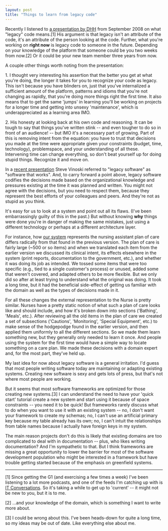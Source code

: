```yaml
---
layout: post
title: "Things to learn from legacy code"
---
```




<p>Recently I listened to <a
href="http://itc.conversationsnetwork.org/shows/detail3987.html">a
presentation by DHH</a> from September 2008 on what "legacy"
code means.[1] His argument is that legacy isn't an attribute of the
code, it's an attribute of the person looking at the
code. Further, what you're working on <strong>right now</strong>
is legacy code to someone in the future. Depending on your
knowledge of the platform that someone could be you two weeks
from now.[2] Or it could be your new team member three years from
now.</p>

<p>A couple other things worth noting from the presentation:</p>

<p>1. I thought very interesting his assertion that the better
  you get at what you're doing, the longer it takes for you to
  recognize your code as legacy. This isn't because you have
  blinders on, just that you've internalized a sufficient amount
  of the platform, patterns and idioms that you're not changing
  as rapidly, that you're doing more things right the first
  time. It also means that to get the same 'jumps' in learning
  you'll be working on projects for a longer time and getting
  into unsexy 'maintenance', which is underappreciated as a
  learning area IMO.</p>

<p>2. His honesty at looking back at his own code and
  reasoning. It can be tough to say that things you've written
  stink -- and even tougher to do so in front of an audience! --
  but IMO it's a necessary part of growing. Part of this is
  removing intent from the equation: you have to trust that
  decisions you made at the time were appropriate given your
  constraints (budget, time, technology), problemspace, and your
  understanding of all these. Intervening time can change
  everything, so don't beat yourself up for doing stupid
  things. Recognize it and move on.</p>

<p>In a <a href="http://www.infoq.com/presentations/vinoski-rest-serendipity">recent
presentation</a> Steve Vinoski referred to "legacy software" as
"software that works". And, to carry forward a point above,
legacy software codifies the decisions made based on the
organizational knowledge and pressures existing at the time it
was planned and written. You might not agree with the decisions,
but you need to respect them, because they represent the best
efforts of your colleagues and peers. And they're not as stupid
as you think.</p>

<p>It's easy for us to look at a system and point out all its
flaws. (I've been embarrassingly guilty of this in the past.) But
without knowing <strong>why</strong> things were done you're in
danger of making the same mistakes, just using a different
technology or perhaps at a different architecture layer.</p>

<p>For instance, how <a href="http://healthcare.vocollect.com/">our 
system</a> represents the nursing assistant plan of care differs
radically from that found in the previous version. The plan of
care is fairly large (~500 or so items) and when we translated
each item from the earlier version we discussed its clinical
intent, its effects elsewhere in the system (print reports,
documentation to the government, etc.), and whether it was doing
its job as intended. We tossed some items that were too specific
(e.g., tied to a single customer's process) or unused, added some
that weren't covered, and adapted others to be more flexible. But
we only did so after at least trying to understand what the
original was doing. It took a long time, but it had the
beneficial side-effect of getting us familiar with the domain as
well as the types of decisions made in it.</p>

<p>For all these changes the external representation to the Nurse is
pretty similar. Nurses have a pretty static notion of what such a
plan of care looks like and should include, and how it's broken
down into sections ('Bathing', 'Meals', etc.). After reviewing
all the old items in the plan of care we created a set of
subsections ('Cautions', 'Monitoring', 'Special Equipment', etc.)
to make sense of the hodgepodge found in the earlier version, and
then applied them uniformly to all the different sections. So we
made them learn something new, but they generally only needed to
learn it once. And people using the system for the first time
would have a simple way to locate something on a care plan. We
made these decisions with a domain expert and, for the most part,
they've held up.</p>

<p>My last idea for now about legacy software is a general
irritation. I'd guess that most people writing software today are
maintaining or adapting existing systems. Creating new software
is sexy and gets lots of press, but that's not where most people
are working.</p>

<p>But it seems that most software frameworks are optimized for
those creating new systems.[3] I can understand the need to have
your 'quick start' tutorial create a new system and start using
it because of space constraints -- you need it to be quick! But
frameworks rarely discuss what to do when you want to use it with
an existing system -- no, I don't want your framework to create
my schemas; no, I can't use an artificial primary key because my
table already has its own; no, I can't intuit the relationships
from table names because I actually have foreign keys in my
system.</p>

<p>The main reason projects don't do this is likely that existing
domains are too complicated to deal with in documentation --
plus, who likes writing documentation? And I'm sympathetic to
that. But I think frameworks are missing a great opportunity to
lower the barrier for most of the software development population
who might be interested in a framework but have trouble getting
started because of the emphasis on greenfield systems.</p>

<hr noshade="noshade" />

<p>[1] Since getting the G1 (and exercising a few times a week)
I've been listening to a lot more podcasts, and one of the feeds
I'm catching up with is 
<a href="http://itc.conversationsnetwork.org/">IT
Conversations</a>.  So it's taking a while to get up to 'current'
-- it might not be new to you, but it is to me.</p>

<p>[2] ...and your knowledge of the domain, which is something I
want to write more about.</p>

<p>[3] I could be wrong about this. I've been heads-down for
quite a long time, so my ideas may be out of date. Like
everything else about me.</p> 



